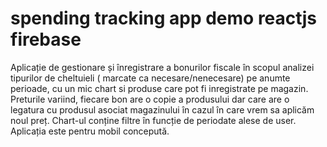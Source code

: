 # spending tracking app demo reactjs firebase
 
 Aplicație de gestionare și înregistrare a bonurilor fiscale în scopul analizei tipurilor de cheltuieli ( marcate ca necesare/nenecesare) pe anumte perioade, cu un mic chart si produse care pot fi inregistrate pe magazin. Preturile variind, fiecare bon are o copie a produsului dar care are o legatura cu produsul asociat magazinului în cazul în care vrem sa aplicăm noul preț. Chart-ul conține filtre în funcție de periodate alese de user. 
 Aplicația este pentru mobil concepută.

